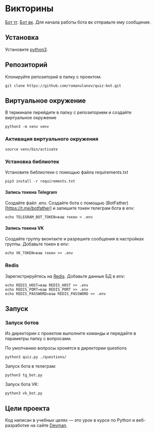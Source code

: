 # Викторины

[Бот тг](https://t.me/agihaerbasddcrvbasbot). [Бот вк](https://vk.com/club224989418).
Для начала работы бота вк отправьте ему сообщение.

## Установка 

Установите [python3](https://realpython.com/installing-python/).

## Репозиторий

Клонируйте репозиторий в папку с проектом. 
```bush 
git clone https://github.com/romanulanov/quiz-bot.git
```

## Виртуальное окружение

В терминале перейдите в папку с репозиторием и создайте виртуальное окружение
```bush 
python3 -m venv venv
```

### Активация виртуального окружения 

```bush
source venv/bin/activate
```

### Установка библиотек

Установите библиотеки с помощью файла requirements.txt
```bush 
pip3 install -r requirements.txt
```

#### Запись токена Telegram

Создайте файл .env. Создайте бота с помощью (BotFather)[https://t.me/botfather] и запишите токен телеграм бота в env:
```bush
echo TELEGRAM_BOT_TOKEN=ваш токен > .env
```

#### Запись токена VK

Создайте группу вконтакте и разрешите сообщения в настройках группы. Добавьте токен в env:
```bush
echo VK_TOKEN=ваш токен >> .env
```

### Redis

Зарегистрируйтесь на [Redis](https://redis.com/). Добавьте данные БД в env:

```bush
echo REDIS_HOST=ваш REDIS_HOST >> .env
echo REDIS_PORT=ваш REDIS_PORT >> .env
echo REDIS_PASSWORD=ваш REDIS_PASSWORD >> .env
```

## Запуск

### Запуск ботов
Из директории с проектом выполните команды и передайте в параметры папку с вопросами.

По умолчанию вопросы хронятся в директории questions
```bush
python3 quiz.py ./questions/ 
```

Запуск бота в телеграм:
```bush
python3 tg_bot.py
```

Запуск бота VK:
```bush
python3 vk_bot.py
```

## Цели проекта

Код написан в учебных целях — это урок в курсе по Python и веб-разработке на сайте [Devman](https://dvmn.org).

